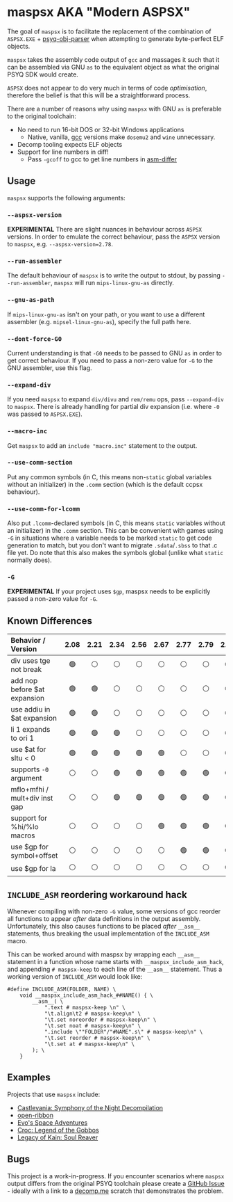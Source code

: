 # maspsx AKA "Modern ASPSX"

The goal of `maspsx` is to facilitate the replacement of the combination of `ASPSX.EXE` + [psyq-obj-parser](https://github.com/grumpycoders/pcsx-redux/tree/main/tools/psyq-obj-parser) when attempting to generate byte-perfect ELF objects.

`maspsx` takes the assembly code output of `gcc` and massages it such that it can be assembled via GNU `as` to the equivalent object as what the original PSYQ SDK would create.

`ASPSX` does not appear to do very much in terms of code *optimisation*, therefore the belief is that this will be a straightforward process.

There are a number of reasons why using `maspsx` with GNU `as` is preferable to the original toolchain:
 - No need to run 16-bit DOS or 32-bit Windows applications
   - Native, vanilla, [gcc](https://github.com/decompals/old-gcc) versions make `dosemu2` and `wine` unnecessary.
 - Decomp tooling expects ELF objects
 - Support for line numbers in diff!
   - Pass `-gcoff` to gcc to get line numbers in [asm-differ](https://github.com/simonlindholm/asm-differ)


## Usage

`maspsx` supports the following arguments:

### `--aspsx-version`
**EXPERIMENTAL** There are slight nuances in behaviour across `ASPSX` versions. In order to emulate the correct behaviour, pass the `ASPSX` version to `maspsx`, e.g. `--aspsx-version=2.78`.

### `--run-assembler`
The default behaviour of `maspsx` is to write the output to stdout, by passing `--run-assembler`, `maspsx` will run `mips-linux-gnu-as` directly.

### `--gnu-as-path`
If `mips-linux-gnu-as` isn't on your path, or you want to use a different assembler (e.g. `mipsel-linux-gnu-as`), specify the full path here.

### `--dont-force-G0`
Current understanding is that `-G0` needs to be passed to GNU `as` in order to get correct behaviour. If you need to pass a non-zero value for `-G` to the GNU assembler, use this flag.

### `--expand-div`
If you need `maspsx` to expand `div/divu` and `rem/remu` ops, pass `--expand-div` to `maspsx`. There is already handling for partial div expansion (i.e. where `-0` was passed to `ASPSX.EXE`).

### `--macro-inc`
Get `maspsx` to add an `include "macro.inc"` statement to the output.

### `--use-comm-section`
Put any common symbols (in C, this means non-`static` global variables without an initializer) in the `.comm` section (which is the default ccpsx behaviour).

### `--use-comm-for-lcomm`
Also put `.lcomm`-declared symbols (in C, this means `static` variables without an initializer) in the `.comm` section.
This can be convenient with games using `-G` in situations where a variable needs to be marked `static` to get code generation to match, but you don't want to migrate `.sdata`/`.sbss` to that .c file yet.
Do note that this also makes the symbols global (unlike what `static` normally does).

### `-G`
**EXPERIMENTAL** If your project uses `$gp`, maspsx needs to be explicitly passed a non-zero value for `-G`.


## Known Differences

| Behavior / Version            | 2.08           | 2.21          | 2.34           | 2.56           | 2.67           | 2.77           | 2.79           | 2.81           | 2.86           |
|:------------------------------|:--------------:|:-------------:|:--------------:|:--------------:|:--------------:|:--------------:|:--------------:|:--------------:|:--------------:|
| div uses tge not break        | :green_circle: |:white_circle: | :white_circle: | :white_circle: | :white_circle: | :white_circle: | :white_circle: | :white_circle: | :white_circle: |
| add nop before $at expansion  | :green_circle: |:green_circle: | :white_circle: | :white_circle: | :white_circle: | :white_circle: | :white_circle: | :white_circle: | :white_circle: |
| use addiu in $at expansion    | :green_circle: |:green_circle: | :white_circle: | :white_circle: | :white_circle: | :white_circle: | :white_circle: | :white_circle: | :white_circle: |
| li 1 expands to ori 1         | :green_circle: |:green_circle: | :green_circle: | :white_circle: | :white_circle: | :white_circle: | :white_circle: | :white_circle: | :white_circle: |
| use $at for sltu < 0          | :green_circle: |:green_circle: | :green_circle: | :green_circle: | :green_circle: | :white_circle: | :white_circle: | :white_circle: | :white_circle: |
| supports `-0` argument        | :white_circle: |:white_circle: | :green_circle: | :green_circle: | :green_circle: | :green_circle: | :green_circle: | :green_circle: | :green_circle: |
| mflo+mfhi / mult+div inst gap | :white_circle: |:white_circle: | :green_circle: | :green_circle: | :green_circle: | :green_circle: | :green_circle: | :green_circle: | :green_circle: |
| support for %hi/%lo macros    | :white_circle: |:white_circle: | :white_circle: | :white_circle: | :green_circle: | :green_circle: | :green_circle: | :green_circle: | :green_circle: |
| use $gp for symbol+offset     | :white_circle: |:white_circle: | :white_circle: | :white_circle: | :white_circle: | :green_circle: | :green_circle: | :green_circle: | :green_circle: |
| use $gp for la                | :white_circle: |:white_circle: | :white_circle: | :white_circle: | :white_circle: | :white_circle: | :white_circle: | :green_circle: | :green_circle: |


## `INCLUDE_ASM` reordering workaround hack

Whenever compiling with non-zero `-G` value, some versions of gcc reorder all functions to appear *after* data definitions in the output assembly. Unfortunately, this also causes functions to be placed *after* `__asm__` statements, thus breaking the usual implementation of the `INCLUDE_ASM` macro.

This can be worked around with maspsx by wrapping each `__asm__` statement in a function whose name starts with `__maspsx_include_asm_hack`, and appending `# maspsx-keep` to each line of the `__asm__` statement. Thus a working version of `INCLUDE_ASM` would look like:
````
#define INCLUDE_ASM(FOLDER, NAME) \
    void __maspsx_include_asm_hack_##NAME() { \
        __asm__( \
            ".text # maspsx-keep \n" \
            "\t.align\t2 # maspsx-keep\n" \
            "\t.set noreorder # maspsx-keep\n" \
            "\t.set noat # maspsx-keep\n" \
            ".include \""FOLDER"/"#NAME".s\" # maspsx-keep\n" \
            "\t.set reorder # maspsx-keep\n" \
            "\t.set at # maspsx-keep\n" \
        ); \
    }
````

## Examples

Projects that use `maspsx` include:
  - [Castlevania: Symphony of the Night Decompilation](https://github.com/Xeeynamo/sotn-decomp)
  - [open-ribbon](https://github.com/open-ribbon/open-ribbon)
  - [Evo's Space Adventures](https://github.com/mkst/esa)
  - [Croc: Legend of the Gobbos](https://github.com/Xeeynamo/croc)
  - [Legacy of Kain: Soul Reaver](https://github.com/FedericoMilesi/soul-re)


## Bugs

This project is a work-in-progress. If you encounter scenarios where `maspsx` output differs from the original PSYQ toolchain please create a [GitHub Issue](https://github.com/mkst/maspsx/issues/new) - ideally with a link to a [decomp.me](https://decomp.me/) scratch that demonstrates the problem.
